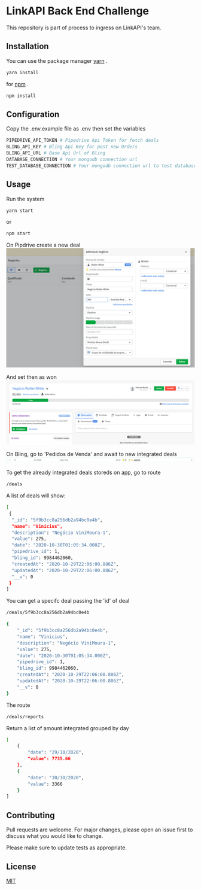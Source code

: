 # LinkAPI Back End Challenge

This repository is part of process to ingress on LinkAPI's team.

## Installation

You can use the package manager [yarn](https://yarnpkg.com/) .

```bash
yarn install
```
for [npm](https://www.npmjs.com/) .

```bash
npm install
```

## Configuration

Copy the .env.example file as .env
then set the variables



```bash
PIPEDRIVE_API_TOKEN # Pipedrive Api Token for fetch deals
BLING_API_KEY # Bling Api Key for post new Orders
BLING_API_URL # Base Api Url of Bling
DATABASE_CONNECTION # Your mongodb connection url
TEST_DATABASE_CONNECTION # Your mongodb connection url to test database
```

## Usage
Run the system
```bash
yarn start
```
or

```bash
npm start
```
On Pipdrive create a new deal
![new pipedrive deal](./src/images/new-deal.png)

And set then as won 
![won a pipedrive deal](./src/images/won-deal.png)

On Bling, go to 'Pedidos de Venda' and await to new integrated deals
![bling order](./src/images/integrated-order.png)

To get the already integrated deals storeds on app, go to route
```bash
/deals
```
A list of deals will show:
```bash
[
 {
  "_id": "5f9b3cc8a256db2a94bc0e4b",
  "name": "Vinicius",
  "description": "Negócio ViniMoura-1",
  "value": 275,
  "date": "2020-10-30T01:05:34.000Z",
  "pipedrive_id": 1,
  "bling_id": 9984462060,
  "createdAt": "2020-10-29T22:06:00.886Z",
  "updatedAt": "2020-10-29T22:06:00.886Z",
  "__v": 0
 }
]
```
You can get a specifc deal passing the 'id' of deal

```bash
/deals/5f9b3cc8a256db2a94bc0e4b
```
```bash
{
    "_id": "5f9b3cc8a256db2a94bc0e4b",
    "name": "Vinicius",
    "description": "Negócio ViniMoura-1",
    "value": 275,
    "date": "2020-10-30T01:05:34.000Z",
    "pipedrive_id": 1,
    "bling_id": 9984462060,
    "createdAt": "2020-10-29T22:06:00.886Z",
    "updatedAt": "2020-10-29T22:06:00.886Z",
    "__v": 0
}
```
The route
```bash
/deals/reports
```
Return a list of amount integrated grouped by day
```bash
[
    {
        "date": "29/10/2020",
        "value": 7735.66
    },
    {
        "date": "30/10/2020",
        "value": 3366
    }
]
```
## Contributing
Pull requests are welcome. For major changes, please open an issue first to discuss what you would like to change.

Please make sure to update tests as appropriate.

## License
[MIT](https://choosealicense.com/licenses/mit/)